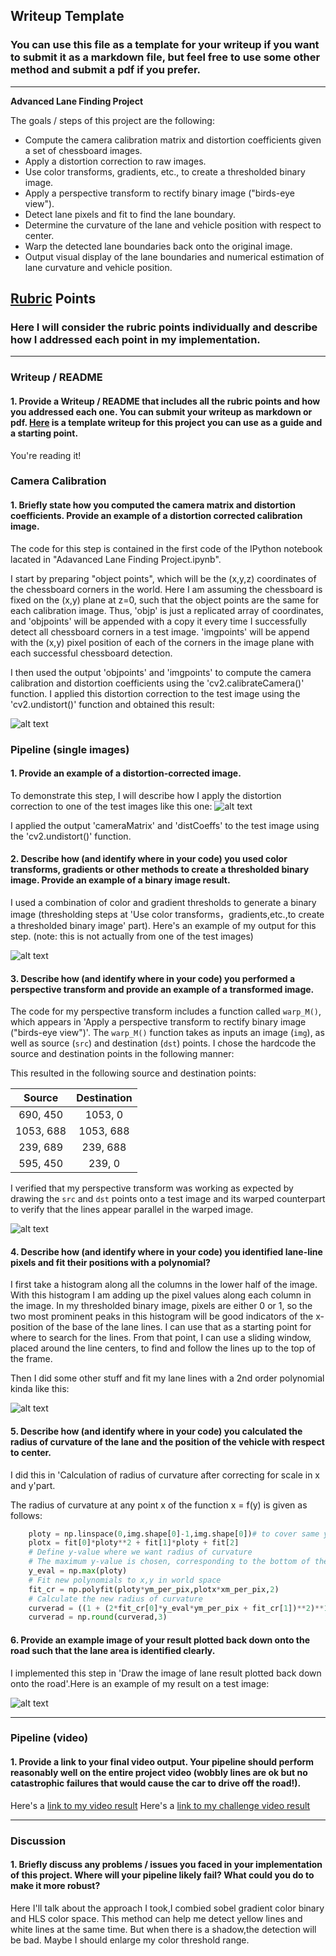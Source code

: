 ## Writeup Template

### You can use this file as a template for your writeup if you want to submit it as a markdown file, but feel free to use some other method and submit a pdf if you prefer.

---

**Advanced Lane Finding Project**

The goals / steps of this project are the following:

* Compute the camera calibration matrix and distortion coefficients given a set of chessboard images.
* Apply a distortion correction to raw images.
* Use color transforms, gradients, etc., to create a thresholded binary image.
* Apply a perspective transform to rectify binary image ("birds-eye view").
* Detect lane pixels and fit to find the lane boundary.
* Determine the curvature of the lane and vehicle position with respect to center.
* Warp the detected lane boundaries back onto the original image.
* Output visual display of the lane boundaries and numerical estimation of lane curvature and vehicle position.

[//]: # (Image References)

[image1]: ./output_images/undistort_output.jpg "Undistorted"
[image2]: ./output_images/test1.jpg "Road Transformed"
[image3]: ./output_images/binary_combo.png "Binary Example"
[image4]: ./output_images/warped_straight_lines.png "Warp Example"
[image5]: ./output_images/color_fit_lines.png "Fit Visual"
[image6]: ./output_images/output.png "Output"
[video1]: ./project_video.mp4 "Video"

## [Rubric](https://review.udacity.com/#!/rubrics/571/view) Points

### Here I will consider the rubric points individually and describe how I addressed each point in my implementation.  

---

### Writeup / README

#### 1. Provide a Writeup / README that includes all the rubric points and how you addressed each one.  You can submit your writeup as markdown or pdf.  [Here](https://github.com/udacity/CarND-Advanced-Lane-Lines/blob/master/writeup_template.md) is a template writeup for this project you can use as a guide and a starting point.  

You're reading it!

### Camera Calibration

#### 1. Briefly state how you computed the camera matrix and distortion coefficients. Provide an example of a distortion corrected calibration image.

The code for this step is contained in the first code of the IPython notebook 
lacated in "Adavanced Lane Finding Project.ipynb".

I start by preparing "object points", which will be the (x,y,z) coordinates 
of the chessboard corners in the world. Here I am assuming the chessboard is
fixed on the (x,y) plane at z=0, such that the object points are the same for each calibration image. Thus, 'objp' is just a replicated array of coordinates, and 'objpoints' will be appended with a copy it every time I successfully detect all chessboard corners in a test image. 'imgpoints' will be append with the (x,y) pixel position of each of the corners in the image plane with each successful chessboard detection.

I then used the output 'objpoints' and 'imgpoints' to compute the camera calibration and distortion coefficients using the 'cv2.calibrateCamera()' function. I applied this distortion correction to the test image using the 'cv2.undistort()' function and obtained this result:

![alt text][image1]

### Pipeline (single images)

#### 1. Provide an example of a distortion-corrected image.

To demonstrate this step, I will describe how I apply the distortion correction to one of the test images like this one:
![alt text][image2]

I applied the output 'cameraMatrix' and 'distCoeffs' to the test image using the 'cv2.undistort()' function.

#### 2. Describe how (and identify where in your code) you used color transforms, gradients or other methods to create a thresholded binary image.  Provide an example of a binary image result.

I used a combination of color and gradient thresholds to generate a binary image (thresholding steps at 'Use color transforms，gradients,etc.,to create a thresholded binary image' part).  Here's an example of my output for this step.  (note: this is not actually from one of the test images)

![alt text][image3]

#### 3. Describe how (and identify where in your code) you performed a perspective transform and provide an example of a transformed image.

The code for my perspective transform includes a function called `warp_M()`, which appears in 'Apply a perspective transform to rectify binary image ("birds-eye view")'.  The `warp_M()` function takes as inputs an image (`img`), as well as source (`src`) and destination (`dst`) points.  I chose the hardcode the source and destination points in the following manner:

This resulted in the following source and destination points:

| Source        | Destination   | 
|:-------------:|:-------------:| 
| 690, 450      | 1053, 0       | 
| 1053, 688     | 1053, 688     |
| 239, 689      | 239, 688      |
| 595, 450      | 239, 0        |

I verified that my perspective transform was working as expected by drawing the `src` and `dst` points onto a test image and its warped counterpart to verify that the lines appear parallel in the warped image.

![alt text][image4]

#### 4. Describe how (and identify where in your code) you identified lane-line pixels and fit their positions with a polynomial?

I first take a histogram along all the columns in the lower half of the image.
With this histogram I am adding up the pixel values along each column in the image. In my thresholded binary image, pixels are either 0 or 1, so the two most prominent peaks in this histogram will be good indicators of the x-position of the base of the lane lines. I can use that as a starting point for where to search for the lines. From that point, I can use a sliding window, placed around the line centers, to find and follow the lines up to the top of the frame.

Then I did some other stuff and fit my lane lines with a 2nd order polynomial kinda like this:

![alt text][image5]

#### 5. Describe how (and identify where in your code) you calculated the radius of curvature of the lane and the position of the vehicle with respect to center.

I did this in 'Calculation of radius of curvature after correcting for scale in x and y'part.

The radius of curvature at any point x of the function x = f(y) is given as follows:

```python
    ploty = np.linspace(0,img.shape[0]-1,img.shape[0])# to cover same y-range as image
    plotx = fit[0]*ploty**2 + fit[1]*ploty + fit[2]
    # Define y-value where we want radius of curvature
    # The maximum y-value is chosen, corresponding to the bottom of the image
    y_eval = np.max(ploty)
    # Fit new polynomials to x,y in world space
    fit_cr = np.polyfit(ploty*ym_per_pix,plotx*xm_per_pix,2)
    # Calculate the new radius of curvature
    curverad = ((1 + (2*fit_cr[0]*y_eval*ym_per_pix + fit_cr[1])**2)**1.5) / np.absolute(2*fit_cr[0])
    curverad = np.round(curverad,3)
```


#### 6. Provide an example image of your result plotted back down onto the road such that the lane area is identified clearly.

I implemented this step in 'Draw the image of lane result plotted back down onto the road'.Here is an example of my result on a test image:

![alt text][image6]

---

### Pipeline (video)

#### 1. Provide a link to your final video output.  Your pipeline should perform reasonably well on the entire project video (wobbly lines are ok but no catastrophic failures that would cause the car to drive off the road!).

Here's a [link to my video result](./project_video_result.mp4)
Here's a [link to my challenge video result](./challenge_video_result.mp4)

---

### Discussion

#### 1. Briefly discuss any problems / issues you faced in your implementation of this project.  Where will your pipeline likely fail?  What could you do to make it more robust?

Here I'll talk about the approach I took,I combied sobel gradient color binary and HLS color space. This method can help me detect yellow lines and white lines at the same time. But when there is a shadow,the detection will be bad. Maybe I should enlarge my color threshold range. 

